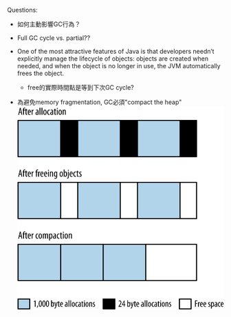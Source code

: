 

Questions:
- 如何主動影響GC行為？
- Full GC cycle vs. partial??



- One of the most attractive features of Java is that developers needn’t explicitly manage the lifecycle of objects: objects are created when needed, and when the object is no longer in use, the JVM automatically frees the object.
    - free的實際時間點是等到下次GC cycle?
- 為避免memory fragmentation, GC必須"compact the heap"
![alt_txt](https://github.com/kaochikao/jkg_boundary/blob/master/img/jvm_heap_mem_fragmentation.png)
